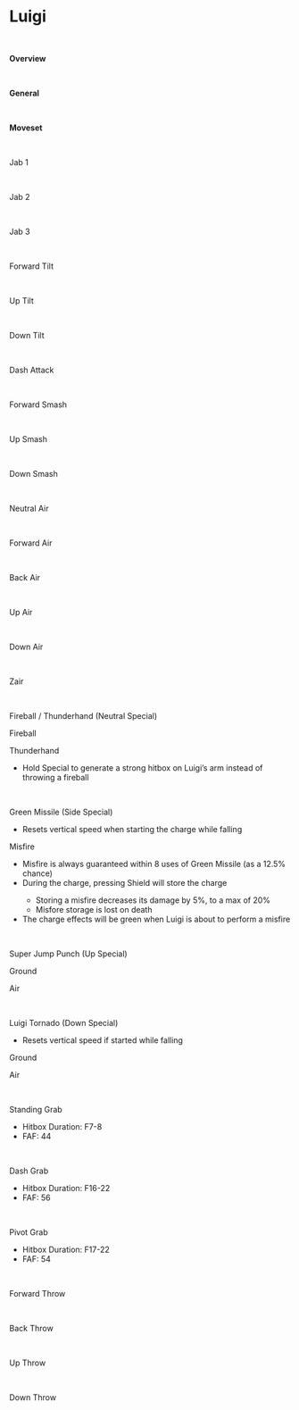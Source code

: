 # Luigi
<br>

<!DOCTYPE html>
<meta name="viewport" content="width=device-width; initial-scale=1.0;">
<link rel="stylesheet" type="text/css" href="../../style.css">

<p class="center"><b>Overview</b></p>
<p class="info"></p>
<br>

<p class="center"><b>General</b></p>
<p class="info_header"></p>
<br>

<p class="center"><b>Moveset</b></p>
<br>
<p>Jab 1</p><div class="charTable"></div>
<br>
<p>Jab 2</p><div class="charTable"></div>
<br>
<p>Jab 3</p><div class="charTable"></div>
<br>
<p>Forward Tilt</p><div class="charTable"></div>
<br>
<p>Up Tilt</p><div class="charTable"></div>
<br>
<p>Down Tilt</p><div class="charTable"></div>
<br>
<p>Dash Attack</p><div class="charTable"></div>
<br>
<p>Forward Smash</p><div class="charTable"></div>
<br>
<p>Up Smash</p><div class="charTable"></div>
<br>
<p>Down Smash</p><div class="charTable"></div>
<br>
<p>Neutral Air</p><div class="charTable"></div>
<br>
<p>Forward Air</p><div class="charTable"></div>
<br>
<p>Back Air</p><div class="charTable"></div>
<br>
<p>Up Air</p><div class="charTable"></div>
<br>
<p>Down Air</p><div class="charTable"></div>
<br>
<p>Zair</p><div class="charTable"></div>
<br>
<p>Fireball / Thunderhand (Neutral Special)</p>
<p class="info_header">Fireball</p>
<div class="charTable"></div>
<p class="info_header">Thunderhand</p>
<ul>
  <li>Hold Special to generate a strong hitbox on Luigi’s arm instead of throwing a fireball</li>
</ul>
<div class="charTable"></div>
<br>
<p>Green Missile (Side Special)</p>
<ul>
  <li>Resets vertical speed when starting the charge while falling</li>
</ul>
<div class="charTable"></div>
<p class="info_movepart">Misfire</p>
<ul>
  <li>Misfire is always guaranteed within 8 uses of Green Missile (as a 12.5% chance)</li>
  <li>During the charge, pressing Shield will store the charge</li>
    <ul>
      <li>Storing a misfire decreases its damage by 5%, to a max of 20%</li>
      <li>Misfore storage is lost on death</li>
    </ul>
  <li>The charge effects will be green when Luigi is about to perform a misfire</li>
</ul>
<div class="charTable"></div>
<br>
<p>Super Jump Punch (Up Special)</p>
<p class="info_header">Ground</p>
<div class="charTable"></div>
<p class="info_header">Air</p>
<div class="charTable"></div>
<br>
<p>Luigi Tornado (Down Special)</p>
<ul>
  <li>Resets vertical speed if started while falling</li>
</ul>
<p class="info_header">Ground</p>
<div class="charTable"></div>
<p class="info_header">Air</p>
<div class="charTable"></div>
<br>
<p>Standing Grab</p>
<ul>
  <li>Hitbox Duration: F7-8</li>
  <li>FAF: 44</li>
</ul>
<br>
<p>Dash Grab</p>
<ul>
  <li>Hitbox Duration: F16-22</li>
  <li>FAF: 56</li>
</ul>
<br>
<p>Pivot Grab</p>
<ul>
  <li>Hitbox Duration: F17-22</li>
  <li>FAF: 54</li>
</ul>
<br>
<p>Forward Throw</p><div class="charTable"></div>
<br>
<p>Back Throw</p><div class="charTable"></div>
<br>
<p>Up Throw</p><div class="charTable"></div>
<br>
<p>Down Throw</p><div class="charTable"></div>

<script src="https://ajax.googleapis.com/ajax/libs/jquery/3.6.3/jquery.min.js"></script>
<script src="../../js/arrow.js"></script>
<script type="text/javascript" src="../../js/dataparser.js"></script>
<script type="text/javascript">
  importFile("./data/data_luigi.json");
</script>